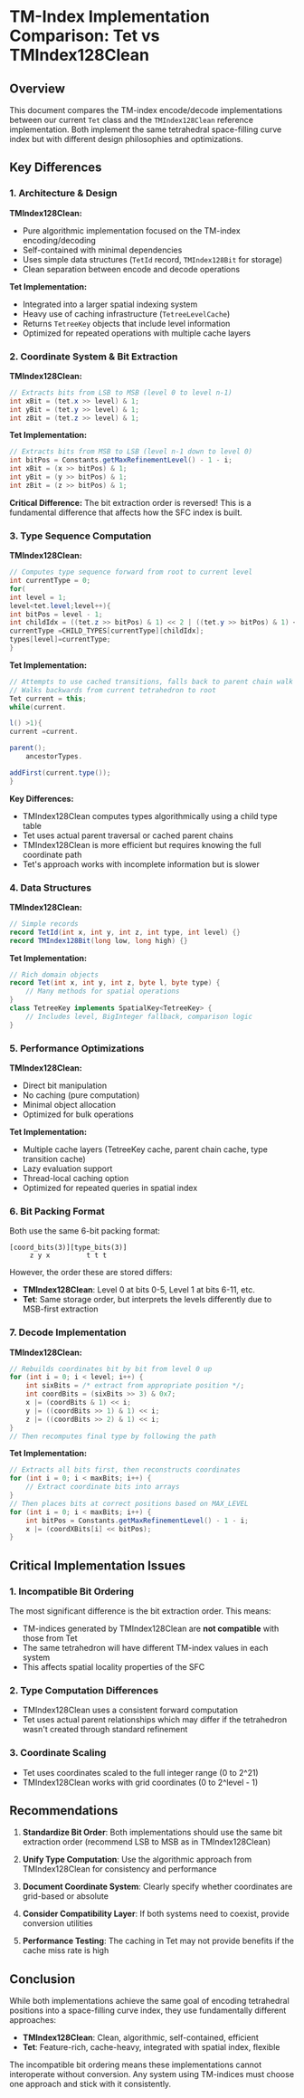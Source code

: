 # TM-Index Implementation Comparison: Tet vs TMIndex128Clean

## Overview

This document compares the TM-index encode/decode implementations between our current `Tet` class and the
`TMIndex128Clean` reference implementation. Both implement the same tetrahedral space-filling curve index but with
different design philosophies and optimizations.

## Key Differences

### 1. Architecture & Design

**TMIndex128Clean:**

- Pure algorithmic implementation focused on the TM-index encoding/decoding
- Self-contained with minimal dependencies
- Uses simple data structures (`TetId` record, `TMIndex128Bit` for storage)
- Clean separation between encode and decode operations

**Tet Implementation:**

- Integrated into a larger spatial indexing system
- Heavy use of caching infrastructure (`TetreeLevelCache`)
- Returns `TetreeKey` objects that include level information
- Optimized for repeated operations with multiple cache layers

### 2. Coordinate System & Bit Extraction

**TMIndex128Clean:**

```java
// Extracts bits from LSB to MSB (level 0 to level n-1)
int xBit = (tet.x >> level) & 1;
int yBit = (tet.y >> level) & 1;
int zBit = (tet.z >> level) & 1;
```

**Tet Implementation:**

```java
// Extracts bits from MSB to LSB (level n-1 down to level 0)
int bitPos = Constants.getMaxRefinementLevel() - 1 - i;
int xBit = (x >> bitPos) & 1;
int yBit = (y >> bitPos) & 1;
int zBit = (z >> bitPos) & 1;
```

**Critical Difference:** The bit extraction order is reversed! This is a fundamental difference that affects how the SFC
index is built.

### 3. Type Sequence Computation

**TMIndex128Clean:**

```java
// Computes type sequence forward from root to current level
int currentType = 0;
for(
int level = 1;
level<tet.level;level++){
int bitPos = level - 1;
int childIdx = ((tet.z >> bitPos) & 1) << 2 | ((tet.y >> bitPos) & 1) << 1 | ((tet.x >> bitPos) & 1);
currentType =CHILD_TYPES[currentType][childIdx];
types[level]=currentType;
}
```

**Tet Implementation:**

```java
// Attempts to use cached transitions, falls back to parent chain walk
// Walks backwards from current tetrahedron to root
Tet current = this;
while(current.

l() >1){
current =current.

parent();
    ancestorTypes.

addFirst(current.type());
}
```

**Key Differences:**

- TMIndex128Clean computes types algorithmically using a child type table
- Tet uses actual parent traversal or cached parent chains
- TMIndex128Clean is more efficient but requires knowing the full coordinate path
- Tet's approach works with incomplete information but is slower

### 4. Data Structures

**TMIndex128Clean:**

```java
// Simple records
record TetId(int x, int y, int z, int type, int level) {}
record TMIndex128Bit(long low, long high) {}
```

**Tet Implementation:**

```java
// Rich domain objects
record Tet(int x, int y, int z, byte l, byte type) {
    // Many methods for spatial operations
}
class TetreeKey implements SpatialKey<TetreeKey> {
    // Includes level, BigInteger fallback, comparison logic
}
```

### 5. Performance Optimizations

**TMIndex128Clean:**

- Direct bit manipulation
- No caching (pure computation)
- Minimal object allocation
- Optimized for bulk operations

**Tet Implementation:**

- Multiple cache layers (TetreeKey cache, parent chain cache, type transition cache)
- Lazy evaluation support
- Thread-local caching option
- Optimized for repeated queries in spatial index

### 6. Bit Packing Format

Both use the same 6-bit packing format:

```
[coord_bits(3)][type_bits(3)]
     z y x         t t t
```

However, the order these are stored differs:

- **TMIndex128Clean**: Level 0 at bits 0-5, Level 1 at bits 6-11, etc.
- **Tet**: Same storage order, but interprets the levels differently due to MSB-first extraction

### 7. Decode Implementation

**TMIndex128Clean:**

```java
// Rebuilds coordinates bit by bit from level 0 up
for (int i = 0; i < level; i++) {
    int sixBits = /* extract from appropriate position */;
    int coordBits = (sixBits >> 3) & 0x7;
    x |= (coordBits & 1) << i;
    y |= ((coordBits >> 1) & 1) << i;
    z |= ((coordBits >> 2) & 1) << i;
}
// Then recomputes final type by following the path
```

**Tet Implementation:**

```java
// Extracts all bits first, then reconstructs coordinates
for (int i = 0; i < maxBits; i++) {
    // Extract coordinate bits into arrays
}
// Then places bits at correct positions based on MAX_LEVEL
for (int i = 0; i < maxBits; i++) {
    int bitPos = Constants.getMaxRefinementLevel() - 1 - i;
    x |= (coordXBits[i] << bitPos);
}
```

## Critical Implementation Issues

### 1. Incompatible Bit Ordering

The most significant difference is the bit extraction order. This means:

- TM-indices generated by TMIndex128Clean are **not compatible** with those from Tet
- The same tetrahedron will have different TM-index values in each system
- This affects spatial locality properties of the SFC

### 2. Type Computation Differences

- TMIndex128Clean uses a consistent forward computation
- Tet uses actual parent relationships which may differ if the tetrahedron wasn't created through standard refinement

### 3. Coordinate Scaling

- Tet uses coordinates scaled to the full integer range (0 to 2^21)
- TMIndex128Clean works with grid coordinates (0 to 2^level - 1)

## Recommendations

1. **Standardize Bit Order**: Both implementations should use the same bit extraction order (recommend LSB to MSB as in
   TMIndex128Clean)

2. **Unify Type Computation**: Use the algorithmic approach from TMIndex128Clean for consistency and performance

3. **Document Coordinate System**: Clearly specify whether coordinates are grid-based or absolute

4. **Consider Compatibility Layer**: If both systems need to coexist, provide conversion utilities

5. **Performance Testing**: The caching in Tet may not provide benefits if the cache miss rate is high

## Conclusion

While both implementations achieve the same goal of encoding tetrahedral positions into a space-filling curve index,
they use fundamentally different approaches:

- **TMIndex128Clean**: Clean, algorithmic, self-contained, efficient
- **Tet**: Feature-rich, cache-heavy, integrated with spatial index, flexible

The incompatible bit ordering means these implementations cannot interoperate without conversion. Any system using
TM-indices must choose one approach and stick with it consistently.
